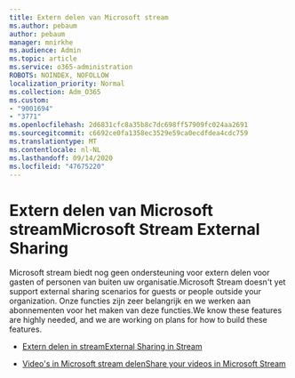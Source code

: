 ```yaml
---
title: Extern delen van Microsoft stream
ms.author: pebaum
author: pebaum
manager: mnirkhe
ms.audience: Admin
ms.topic: article
ms.service: o365-administration
ROBOTS: NOINDEX, NOFOLLOW
localization_priority: Normal
ms.collection: Adm_O365
ms.custom:
- "9001694"
- "3771"
ms.openlocfilehash: 2d6831cfc8a35b8c7dc698ff57909fc024aa2691
ms.sourcegitcommit: c6692ce0fa1358ec3529e59ca0ecdfdea4cdc759
ms.translationtype: MT
ms.contentlocale: nl-NL
ms.lasthandoff: 09/14/2020
ms.locfileid: "47675220"
---
```

# <a name="microsoft-stream-external-sharing"></a><span data-ttu-id="9417e-102">Extern delen van Microsoft stream</span><span class="sxs-lookup"><span data-stu-id="9417e-102">Microsoft Stream External Sharing</span></span>

<span data-ttu-id="9417e-103">Microsoft stream biedt nog geen ondersteuning voor extern delen voor gasten of personen van buiten uw organisatie.</span><span class="sxs-lookup"><span data-stu-id="9417e-103">Microsoft Stream doesn't yet support external sharing scenarios for guests or people outside your organization.</span></span> <span data-ttu-id="9417e-104">Onze functies zijn zeer belangrijk en we werken aan abonnementen voor het maken van deze functies.</span><span class="sxs-lookup"><span data-stu-id="9417e-104">We know these features are highly needed, and we are working on plans for how to build these features.</span></span>

- [<span data-ttu-id="9417e-105">Extern delen in stream</span><span class="sxs-lookup"><span data-stu-id="9417e-105">External Sharing in Stream</span></span>](https://docs.microsoft.com/stream/portal-share-video#external-sharing)

- [<span data-ttu-id="9417e-106">Video's in Microsoft stream delen</span><span class="sxs-lookup"><span data-stu-id="9417e-106">Share your videos in Microsoft Stream</span></span>](https://docs.microsoft.com/stream/portal-share-video)
